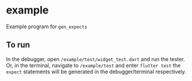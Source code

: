 # example

Example program for `gen_expects`

## To run

In the debugger, open `/example/test/widget_test.dart` and run the tester. Or, in the terminal, navigate to `/example/test` and enter `flutter test` the `expect` statements will be generated in the debugger/terminal respectively.